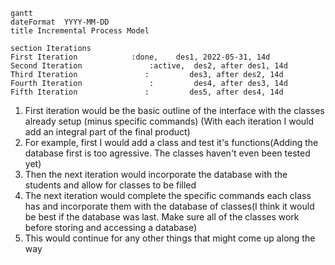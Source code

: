 ``` mermaid
gantt
dateFormat  YYYY-MM-DD
title Incremental Process Model

section Iterations
First Iteration            :done,    des1, 2022-05-31, 14d
Second Iteration               :active,  des2, after des1, 14d
Third Iteration               :         des3, after des2, 14d
Fourth Iteration               :         des4, after des3, 14d
Fifth Iteration               :         des5, after des4, 14d
```

1.  First iteration would be the basic outline of the interface with the classes already setup (minus specific commands)
(With each iteration I would add an integral part of the final product)
2.  For example, first I would add a class and test it's functions(Adding the database first is too agressive. The classes haven't even been tested yet)
3.  Then the next iteration would incorporate the database with the students and allow for classes to be filled
4.  The next iteration would complete the specific commands each class has and incorporate them with the database of classes(I think it would be best if the database was last. Make sure all of the classes work before storing and accessing a database)
5.  This would continue for any other things that might come up along the way

<!-- When do you plan to incorporate the database for course? - Tam Ngo -->
<!-- Do all Iterations take about the same time or do they take longer or shorter depending on the task? - TAm Ngo-->
